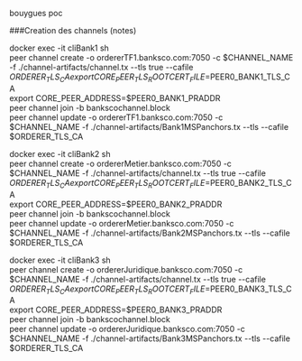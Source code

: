bouygues poc

###Creation des channels (notes)
   
docker exec -it cliBank1 sh   
peer channel create -o ordererTF1.banksco.com:7050  -c $CHANNEL_NAME -f ./channel-artifacts/channel.tx --tls true --cafile $ORDERER_TLS_CA  
export CORE_PEER_TLS_ROOTCERT_FILE=$PEER0_BANK1_TLS_CA   
export CORE_PEER_ADDRESS=$PEER0_BANK1_PRADDR   
peer channel join -b bankscochannel.block   
peer channel update -o ordererTF1.banksco.com:7050 -c $CHANNEL_NAME -f ./channel-artifacts/Bank1MSPanchors.tx --tls --cafile $ORDERER_TLS_CA   
   
docker exec -it cliBank2 sh   
peer channel create -o ordererMetier.banksco.com:7050  -c $CHANNEL_NAME -f ./channel-artifacts/channel.tx --tls true --cafile $ORDERER_TLS_CA  
export CORE_PEER_TLS_ROOTCERT_FILE=$PEER0_BANK2_TLS_CA   
export CORE_PEER_ADDRESS=$PEER0_BANK2_PRADDR   
peer channel join -b bankscochannel.block   
peer channel update -o ordererMetier.banksco.com:7050 -c $CHANNEL_NAME -f ./channel-artifacts/Bank2MSPanchors.tx --tls --cafile $ORDERER_TLS_CA   
   
docker exec -it cliBank3 sh   
peer channel create -o ordererJuridique.banksco.com:7050  -c $CHANNEL_NAME -f ./channel-artifacts/channel.tx --tls true --cafile $ORDERER_TLS_CA   
export CORE_PEER_TLS_ROOTCERT_FILE=$PEER0_BANK3_TLS_CA   
export CORE_PEER_ADDRESS=$PEER0_BANK3_PRADDR   
peer channel join -b bankscochannel.block   
peer channel update -o ordererJuridique.banksco.com:7050 -c $CHANNEL_NAME -f ./channel-artifacts/Bank3MSPanchors.tx --tls --cafile $ORDERER_TLS_CA   
   